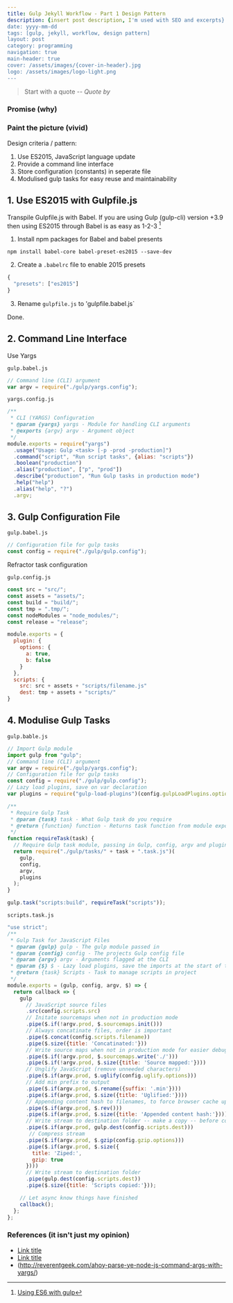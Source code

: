 ```yaml
---
title: Gulp Jekyll Workflow - Part 1 Design Pattern
description: {insert post description, I'm used with SEO and excerpts}
date: yyyy-mm-dd
tags: [gulp, jekyll, workflow, design pattern]
layout: post
category: programming
navigation: true
main-header: true
cover: /assets/images/{cover-in-header}.jpg
logo: /assets/images/logo-light.png
---
```


> Start with a quote
> <cite> -- Quote by </cite>

### Promise (why)

### Paint the picture (vivid)
Design criteria / pattern:

1. Use ES2015, JavaScript language update
2. Provide a command line interface
3. Store configuration (constants) in seperate file
4. Modulised gulp tasks for easy reuse and maintainability

## 1. Use ES2015 with Gulpfile.js
Transpile Gulpfile.js with Babel.
If you are using Gulp (gulp-cli) version +3.9 then using ES2015 through Babel is as easy as 1-2-3 [^using-es6-with-gulp]

1. Install npm packages for Babel and babel presents
~~~~
npm install babel-core babel-preset-es2015 --save-dev
~~~~

2. Create a `.babelrc` file to enable 2015 presets
~~~ Javascript
{
  "presets": ["es2015"]
}
~~~~

3. Rename `gulpfile.js` to 'gulpfile.babel.js`

Done.

## 2. Command Line Interface
Use Yargs

`gulp.babel.js`
~~~Javascript
// Command line (CLI) argument
var argv = require("./gulp/yargs.config");
~~~

`yargs.config.js`
~~~JavaScript
/**
 * CLI (YARGS) Configuration
 * @param {yargs} yargs - Module for handling CLI arguments
 * @exports {argv} argv - Argument object
 */
module.exports = require("yargs")
  .usage("Usage: Gulp <task> [-p -prod -production]")
  .command("script", "Run script tasks", {alias: "scripts"})
  .boolean("production")
  .alias("production", ["p", "prod"])
  .describe("production", "Run Gulp tasks in production mode")
  .help("help")
  .alias("help", "?")
  .argv;
~~~

## 3. Gulp Configuration File
`gulp.babel.js`
~~~Javascript
// Configuration file for gulp tasks
const config = require("./gulp/gulp.config");
~~~

Refractor task configuration

`gulp.config.js`
~~~Javascript
const src = "src/";
const assets = "assets/";
const build = "build/";
const tmp = ".tmp/";
const nodeModules = "node_modules/";
const release = "release";

module.exports = {
  plugin: {
    options: {
      a: true,
      b: false 
    }
  },
  scripts: {
    src: src + assets + "scripts/filename.js"
    dest: tmp + assets + "scripts/"
}
~~~

## 4. Modulise Gulp Tasks

`gulp.bable.js`
~~~Javascript
// Import Gulp module
import gulp from "gulp";
// Command line (CLI) argument
var argv = require("./gulp/yargs.config");
// Configuration file for gulp tasks
const config = require("./gulp/gulp.config");
// Lazy load plugins, save on var declaration
var plugins = require("gulp-load-plugins")(config.gulpLoadPlugins.options);

/**
 * Require Gulp Task
 * @param {task} task - What Gulp task do you require
 * @return {function} function - Returns task function from module export
 */
function requireTask(task) {
  // Require Gulp task module, passing in Gulp, config, argv and plugin objects
  return require("./gulp/tasks/" + task + ".task.js")(
    gulp,
    config,
    argv,
    plugins
  );
}

gulp.task("scripts:build", requireTask("scripts"));
~~~

`scripts.task.js`
~~~javascript
"use strict";
/**
 * Gulp Task for JavaScript Files
 * @param {gulp} gulp - The gulp module passed in
 * @param {config} config - The projects Gulp config file
 * @param {argv} argv - Arguments flagged at the CLI
 * @param {$} $ - Lazy load plugins, save the imports at the start of the file
 * @return {task} Scripts - Task to manage scripts in project
 */
module.exports = (gulp, config, argv, $) => {
  return callback => {
    gulp
      // JavaScript source files
      .src(config.scripts.src)
      // Initate sourcemaps when not in production mode
      .pipe($.if(!argv.prod, $.sourcemaps.init()))
      // Always concatinate files, order is important
      .pipe($.concat(config.scripts.filename))
      .pipe($.size({title: 'Concatinated:'}))
      // Write source maps when not in production mode for easier debugging in browser
      .pipe($.if(!argv.prod, $.sourcemaps.write('./')))
      .pipe($.if(!argv.prod, $.size({title: 'Source mapped:'})))
      // Unglify JavaScript (remove unneeded characters)
      .pipe($.if(argv.prod, $.uglify(config.uglify.options)))
      // Add min prefix to output
      .pipe($.if(argv.prod, $.rename({suffix: '.min'})))
      .pipe($.if(argv.prod, $.size({title: 'Uglified:'})))
      // Appending content hash to filenames, to force browser cache update
      .pipe($.if(argv.prod, $.rev()))
      .pipe($.if(argv.prod, $.size({title: 'Appended content hash:'})))
      // Write stream to destination folder -- make a copy -- before compressing
      .pipe($.if(argv.prod, gulp.dest(config.scripts.dest)))
       // Compress stream
      .pipe($.if(argv.prod, $.gzip(config.gzip.options)))
      .pipe($.if(argv.prod, $.size({
        title: 'Ziped:',
        gzip: true
      })))
      // Write stream to destination folder
      .pipe(gulp.dest(config.scripts.dest))
      .pipe($.size({title: 'Scripts copied:'}));

    // Let async know things have finished
    callback();
  };
};
~~~

### References (it isn't just my opinion)
[^using-es6-with-gulp]: [Using ES6 with gulp](https://markgoodyear.com/2015/06/using-es6-with-gulp/)
* [Link title](https://davidwalsh.name/nodejs-arguments-yargs)
* [Link title](http://blog.nodejitsu.com/npmawesome-parsing-command-line-options-with-yargs/)
* (http://reverentgeek.com/ahoy-parse-ye-node-js-command-args-with-yargs/)
